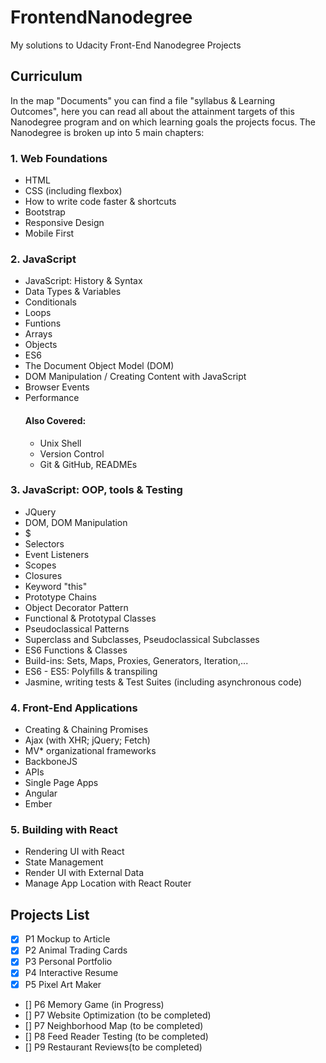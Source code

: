 # FrontendNanodegree
My solutions to Udacity Front-End Nanodegree Projects
## Curriculum

In the map "Documents" you can find a file "syllabus & Learning Outcomes", here you can read all about the attainment targets of this Nanodegree program and on which learning goals the projects focus.
The Nanodegree is broken up into 5 main chapters:


### 1. Web Foundations
  - HTML  
  - CSS  (including flexbox)
  - How to write code faster & shortcuts
  - Bootstrap  
  - Responsive Design   
  - Mobile First
  
### 2. JavaScript
  - JavaScript: History & Syntax  
  - Data Types & Variables  
  - Conditionals  
  - Loops  
  - Funtions  
  - Arrays  
  - Objects
  - ES6
  - The Document Object Model (DOM)
  - DOM Manipulation / Creating Content with JavaScript
  - Browser Events
  - Performance
    #### Also Covered:
    - Unix Shell
    - Version Control
    - Git & GitHub, READMEs

### 3. JavaScript: OOP, tools & Testing
  - JQuery
  - DOM, DOM Manipulation
  - $
  - Selectors
  - Event Listeners
  - Scopes
  - Closures
  - Keyword "this"
  - Prototype Chains
  - Object Decorator Pattern
  - Functional & Prototypal Classes
  - Pseudoclassical Patterns
  - Superclass and Subclasses, Pseudoclassical Subclasses
  - ES6 Functions & Classes
  - Build-ins: Sets, Maps, Proxies, Generators, Iteration,...
  - ES6 - ES5: Polyfills & transpiling
  - Jasmine, writing tests & Test Suites (including asynchronous code)
  
  ### 4. Front-End Applications
  - Creating & Chaining Promises
  - Ajax (with XHR; jQuery; Fetch)
  - MV* organizational frameworks
  - BackboneJS
  - APIs
  - Single Page Apps
  - Angular
  - Ember
  
  ### 5. Building with React
  - Rendering UI with React
  - State Management
  - Render UI with External Data
  - Manage App Location with React Router



## Projects List
- [x] P1 Mockup to Article
- [x] P2 Animal Trading Cards
- [x] P3 Personal Portfolio
- [x] P4 Interactive Resume
- [x] P5 Pixel Art Maker
- [] P6 Memory Game (in Progress)
- [] P7 Website Optimization (to be completed)
- [] P7 Neighborhood Map (to be completed)
- [] P8 Feed Reader Testing (to be completed)
- [] P9 Restaurant Reviews(to be completed)

